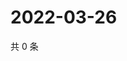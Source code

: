 # 2022-03-26

共 0 条

<!-- BEGIN WEIBO -->
<!-- 最后更新时间 Sat Mar 26 2022 09:02:27 GMT+0800 (China Standard Time) -->

<!-- END WEIBO -->
